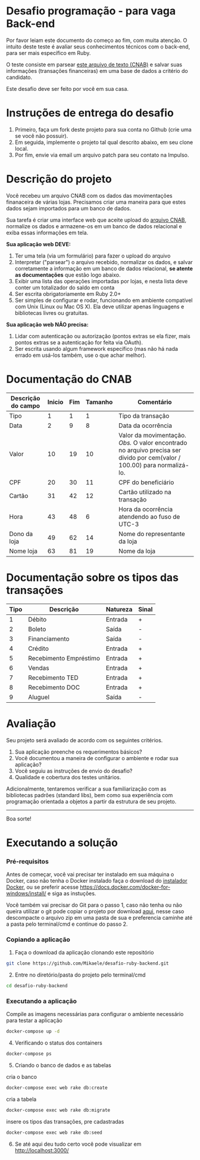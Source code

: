 # Desafio programação - para vaga Back-end

Por favor leiam este documento do começo ao fim, com muita atenção.
O intuito deste teste é avaliar seus conhecimentos técnicos com o back-end, para ser mais específico em Ruby.

O teste consiste em parsear [este arquivo de texto (CNAB)](https://github.com/mlalbuquerque/desafio-ruby-backend/blob/master/CNAB.txt) e salvar suas informações (transações financeiras) em uma base de dados a critério do candidato.

Este desafio deve ser feito por você em sua casa. 

# Instruções de entrega do desafio

1. Primeiro, faça um fork deste projeto para sua conta no Github (crie uma se você não possuir).
2. Em seguida, implemente o projeto tal qual descrito abaixo, em seu clone local.
3. Por fim, envie via email um arquivo patch para seu contato na Impulso.

# Descrição do projeto

Você recebeu um arquivo CNAB com os dados das movimentações finanaceira de várias lojas.
Precisamos criar uma maneira para que estes dados sejam importados para um banco de dados.

Sua tarefa é criar uma interface web que aceite upload do [arquivo CNAB](https://github.com/mlalbuquerque/desafio-ruby-backend/blob/master/CNAB.txt), normalize os dados e armazene-os em um banco de dados relacional e exiba essas informações em tela.

**Sua aplicação web DEVE:**

1. Ter uma tela (via um formulário) para fazer o upload do arquivo
2. Interpretar ("parsear") o arquivo recebido, normalizar os dados, e salvar corretamente a informação em um banco de dados relacional, **se atente as documentações** que estão logo abaixo.
3. Exibir uma lista das operações importadas por lojas, e nesta lista deve conter um totalizador do saldo em conta
4. Ser escrita obrigatoriamente em Ruby 2.0+
5. Ser simples de configurar e rodar, funcionando em ambiente compatível com Unix (Linux ou Mac OS X). Ela deve utilizar apenas linguagens e bibliotecas livres ou gratuitas.

**Sua aplicação web NÃO precisa:**

1. Lidar com autenticação ou autorização (pontos extras se ela fizer, mais pontos extras se a autenticação for feita via OAuth).
2. Ser escrita usando algum framework específico (mas não há nada errado em usá-los também, use o que achar melhor).

# Documentação do CNAB

| Descrição do campo  | Inicio | Fim | Tamanho | Comentário
| ------------- | ------------- | -----| ---- | ------
| Tipo  | 1  | 1 | 1 | Tipo da transação
| Data  | 2  | 9 | 8 | Data da ocorrência
| Valor | 10 | 19 | 10 | Valor da movimentação. *Obs.* O valor encontrado no arquivo precisa ser divido por cem(valor / 100.00) para normalizá-lo.
| CPF | 20 | 30 | 11 | CPF do beneficiário
| Cartão | 31 | 42 | 12 | Cartão utilizado na transação 
| Hora  | 43 | 48 | 6 | Hora da ocorrência atendendo ao fuso de UTC-3
| Dono da loja | 49 | 62 | 14 | Nome do representante da loja
| Nome loja | 63 | 81 | 19 | Nome da loja

# Documentação sobre os tipos das transações

| Tipo | Descrição | Natureza | Sinal |
| ---- | -------- | --------- | ----- |
| 1 | Débito | Entrada | + |
| 2 | Boleto | Saída | - |
| 3 | Financiamento | Saída | - |
| 4 | Crédito | Entrada | + |
| 5 | Recebimento Empréstimo | Entrada | + |
| 6 | Vendas | Entrada | + |
| 7 | Recebimento TED | Entrada | + |
| 8 | Recebimento DOC | Entrada | + |
| 9 | Aluguel | Saída | - |

# Avaliação

Seu projeto será avaliado de acordo com os seguintes critérios.

1. Sua aplicação preenche os requerimentos básicos?
2. Você documentou a maneira de configurar o ambiente e rodar sua aplicação?
3. Você seguiu as instruções de envio do desafio?
4. Qualidade e cobertura dos testes unitários.

Adicionalmente, tentaremos verificar a sua familiarização com as bibliotecas padrões (standard libs), bem como sua experiência com programação orientada a objetos a partir da estrutura de seu projeto.

---

Boa sorte!



# Executando a solução

### Pré-requisitos
Antes de começar, você vai precisar ter instalado em sua máquina o Docker,
 caso não tenha o Docker instalado  faça o download do [instalador Docker](https://desktop.docker.com/win/stable/Docker%20Desktop%20Installer.exe), ou se preferir acesse https://docs.docker.com/docker-for-windows/install/ e siga as instuções.

Você também vai precisar do Git para o passo 1,
caso não tenha ou não queira utilizar o git pode copiar o projeto por download [aqui](https://github.com/Mikaele/desafio-ruby-backend/archive/master.zip), nesse caso descompacte o arquivo zip em uma pasta de sua e preferencia caminhe até a pasta pelo terminal/cmd e continue do passo 2.


### Copiando a aplicação

1. Faça o download da aplicação clonando este repositório
```sh
git clone https://github.com/Mikaele/desafio-ruby-backend.git 
```

2. Entre no diretório/pasta do projeto pelo terminal/cmd
```sh
cd desafio-ruby-backend
```
### Executando a aplicação

Compile as imagens necessárias para configurar o ambiente necessário para testar a aplicação
```sh
docker-compose up -d
```

4. Verificando o status dos containers
```sh
docker-compose ps
``` 
5. Criando o banco de dados  e as tabelas

cria o banco
```sh
docker-compose exec web rake db:create  
```    
cria a tabela
```sh
docker-compose exec web rake db:migrate
```  
insere os tipos das transações, pre cadastradas
```sh
docker-compose exec web rake db:seed
```  

6. Se até aqui deu tudo certo você pode visualizar em [http://localhost:3000/](http://localhost:3000/) 